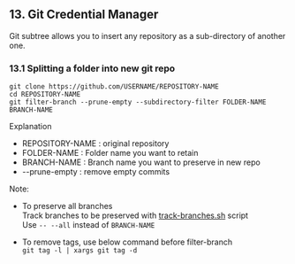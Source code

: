 ## 13. Git Credential Manager
Git subtree allows you to insert any repository as a sub-directory of another one.

### 13.1 Splitting a folder into new git repo

```
git clone https://github.com/USERNAME/REPOSITORY-NAME
cd REPOSITORY-NAME
git filter-branch --prune-empty --subdirectory-filter FOLDER-NAME  BRANCH-NAME
```
Explanation
- REPOSITORY-NAME : original repository
- FOLDER-NAME : Folder name you want to retain
- BRANCH-NAME : Branch name you want to preserve in new repo
- --prune-empty : remove empty commits

Note:  
- To preserve all branches  
    Track branches to be preserved with [track-branches.sh](scripts/track-branches.sh) script  
    Use `-- --all` instead of `BRANCH-NAME`

- To remove tags, use below command before filter-branch  
    `git tag -l | xargs git tag -d`